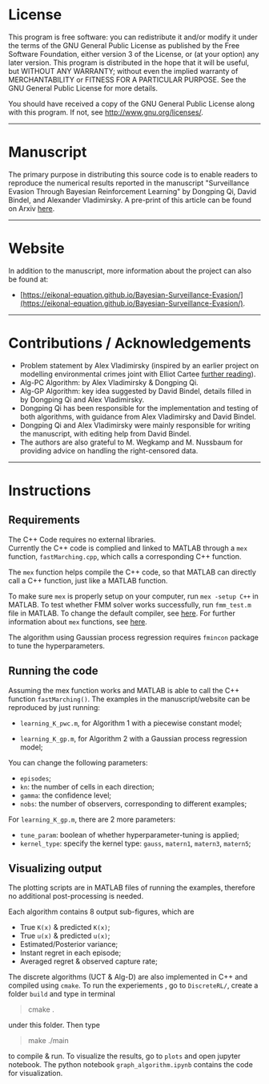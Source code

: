 # License

This program is free software: you can redistribute it and/or modify it under the terms of the GNU General Public License as published by the Free Software Foundation, either version 3 of the License, or (at your option) any later version. This program is distributed in the hope that it will be useful, but WITHOUT ANY WARRANTY; without even the implied warranty of MERCHANTABILITY or FITNESS FOR A PARTICULAR PURPOSE.  See the GNU General Public License for more details.

You should have received a copy of the GNU General Public License along with this program. If not, see <http://www.gnu.org/licenses/>.

--------------------------------------------
# Manuscript

The primary purpose in distributing this source code is to enable readers to reproduce the numerical results reported in the manuscript "Surveillance Evasion Through Bayesian Reinforcement Learning" by Dongping Qi, David Bindel, and Alexander Vladimirsky. A pre-print of this article can be found on Arxiv [here](https://arxiv.org/abs/2109.14811). 

--------------------------------------------
# Website

In addition to the manuscript, more information about the project can also be found at:
* [https://eikonal-equation.github.io/Bayesian-Surveillance-Evasion/](https://eikonal-equation.github.io/Bayesian-Surveillance-Evasion/).

--------------------------------------------
# Contributions / Acknowledgements

* Problem statement by Alex Vladimirsky (inspired by an earlier project on modelling environmental crimes joint with Elliot Cartee [further reading](https://epubs.siam.org/doi/abs/10.1137/19M1270483)).
* Alg-PC Algorithm: by Alex Vladimirsky & Dongping Qi.
* Alg-GP Algorithm: key idea suggested by David Bindel, details filled in by Dongping Qi and Alex Vladimirsky. 
* Dongping Qi has been responsible for the implementation and testing of both algorithms, with guidance from Alex Vladimirsky and David Bindel. 
* Dongping Qi and Alex Vladimirsky were mainly responsible for writing the manuscript, with editing help from David Bindel.  
* The authors are also grateful to M. Wegkamp and M. Nussbaum for providing advice on handling the right-censored data.

--------------------------------------------
# Instructions

## Requirements
The C++ Code requires no external libraries.  
Currently the C++ code is complied and linked to MATLAB through a `mex` function, `fastMarching.cpp`, which calls a corresponding C++ function.

The `mex` function helps compile the C++ code, so that MATLAB can directly call a C++ function, just like a MATLAB function.

To make sure `mex` is properly setup on your computer, run `mex -setup C++` in MATLAB. 
To test whether FMM solver works successfully, run `fmm_test.m` file in MATLAB.
To change the default compiler, see [here](https://www.mathworks.com/help/matlab/matlab_external/changing-default-compiler.html). 
For further information about `mex` functions, see [here](https://www.mathworks.com/help/matlab/ref/mex.html).

The algorithm using Gaussian process regression requires `fmincon` package to tune the hyperparameters.


## Running the code

Assuming the mex function works and MATLAB is able to call the C++ function `fastMarching()`.
The examples in the manuscript/website can be reproduced by just running:
* ` learning_K_pwc.m `, for Algorithm 1 with a piecewise constant model;

* ` learning_K_gp.m `,  for Algorithm 2 with a Gaussian process regression model;

You can change the following parameters:
* `episodes`;
* `kn`:             the number of cells in each direction;
* `gamma`:          the confidence level;
* `nobs`:           the number of observers, corresponding to different examples;

For ` learning_K_gp.m `, there are 2 more parameters:
* `tune_param`:     boolean of whether hyperparameter-tuning is applied;
* `kernel_type`:    specify the kernel type: `gauss`, `matern1`, `matern3`, `matern5`; 

## Visualizing output

The plotting scripts are in MATLAB files of running the examples, therefore no additional post-processing is needed.

Each algorithm contains 8 output sub-figures, which are
* True `K(x)` & predicted `K(x)`;
* True `u(x)` & predicted `u(x)`;
* Estimated/Posterior variance;
* Instant regret in each episode;
* Averaged regret & observed capture rate;

The discrete algorithms (UCT & Alg-D) are also implemented in C++ and compiled using `cmake`.
To run the experiements , go to `DiscreteRL/`, create a folder `build` and type in terminal

> cmake .

under this folder. Then type 

> make
> ./main

to compile & run. To visualize the results, go to `plots` and open jupyter notebook. The python notebook
`graph_algorithm.ipynb` contains the code for visualization.
